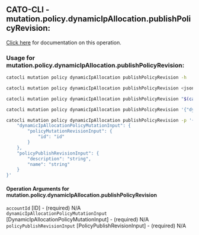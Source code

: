 
## CATO-CLI - mutation.policy.dynamicIpAllocation.publishPolicyRevision:
[Click here](https://api.catonetworks.com/documentation/#mutation-mutation.policy.dynamicIpAllocation.publishPolicyRevision) for documentation on this operation.

### Usage for mutation.policy.dynamicIpAllocation.publishPolicyRevision:

```bash
catocli mutation policy dynamicIpAllocation publishPolicyRevision -h

catocli mutation policy dynamicIpAllocation publishPolicyRevision <json>

catocli mutation policy dynamicIpAllocation publishPolicyRevision "$(cat < mutation.policy.dynamicIpAllocation.publishPolicyRevision.json)"

catocli mutation policy dynamicIpAllocation publishPolicyRevision '{"dynamicIpAllocationPolicyMutationInput":{"policyMutationRevisionInput":{"id":"id"}},"policyPublishRevisionInput":{"description":"string","name":"string"}}'

catocli mutation policy dynamicIpAllocation publishPolicyRevision -p '{
    "dynamicIpAllocationPolicyMutationInput": {
        "policyMutationRevisionInput": {
            "id": "id"
        }
    },
    "policyPublishRevisionInput": {
        "description": "string",
        "name": "string"
    }
}'
```

#### Operation Arguments for mutation.policy.dynamicIpAllocation.publishPolicyRevision ####

`accountId` [ID] - (required) N/A    
`dynamicIpAllocationPolicyMutationInput` [DynamicIpAllocationPolicyMutationInput] - (required) N/A    
`policyPublishRevisionInput` [PolicyPublishRevisionInput] - (required) N/A    
